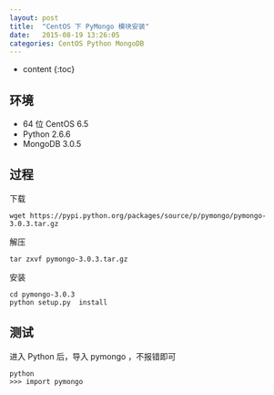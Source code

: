 ```yaml
---
layout: post
title:  "CentOS 下 PyMongo 模块安装"
date:   2015-08-19 13:26:05
categories: CentOS Python MongoDB
---
```


* content
{:toc}

## 环境

* 64 位 CentOS 6.5
* Python 2.6.6
* MongoDB 3.0.5

## 过程

下载

	wget https://pypi.python.org/packages/source/p/pymongo/pymongo-3.0.3.tar.gz

解压

	tar zxvf pymongo-3.0.3.tar.gz

安装

	cd pymongo-3.0.3
	python setup.py  install

## 测试

进入 Python 后，导入 pymongo ，不报错即可

	python
	>>> import pymongo
